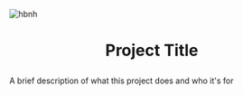 
![hbnh](https://holbertonintranet.s3.amazonaws.com/uploads/medias/2018/6/65f4a1dd9c51265f49d0.png?X-Amz-Algorithm=AWS4-HMAC-SHA256&X-Amz-Credential=AKIARDDGGGOUWMNL5ANN%2F20210630%2Fus-east-1%2Fs3%2Faws4_request&X-Amz-Date=20210630T005744Z&X-Amz-Expires=86400&X-Amz-SignedHeaders=host&X-Amz-Signature=5bb1c3f440dadbd2231c3485b21538a8379f6d240b13a3cb0b0c0a77162a1ddd)
# <p align="center"> Project Title <p>

A brief description of what this project does and who it's for
